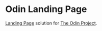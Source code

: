# Odin Landing Page

[Landing Page](https://www.theodinproject.com/lessons/foundations-landing-page) solution for [The Odin Project](https://www.theodinproject.com).